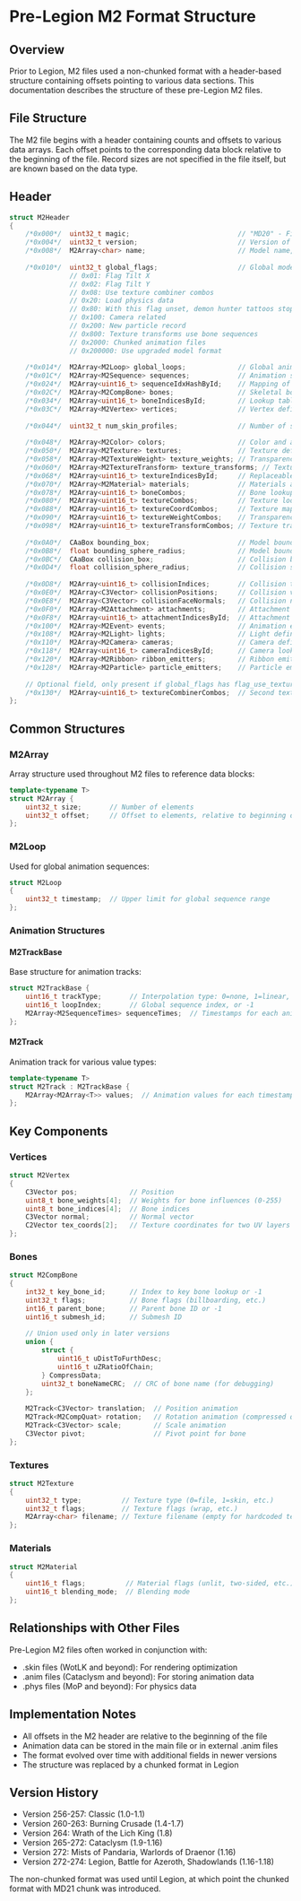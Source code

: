 # Pre-Legion M2 Format Structure

## Overview
Prior to Legion, M2 files used a non-chunked format with a header-based structure containing offsets pointing to various data sections. This documentation describes the structure of these pre-Legion M2 files.

## File Structure
The M2 file begins with a header containing counts and offsets to various data arrays. Each offset points to the corresponding data block relative to the beginning of the file. Record sizes are not specified in the file itself, but are known based on the data type.

## Header
```cpp
struct M2Header 
{
    /*0x000*/  uint32_t magic;                           // "MD20" - File identifier
    /*0x004*/  uint32_t version;                         // Version of the file format
    /*0x008*/  M2Array<char> name;                       // Model name, should be globally unique
    
    /*0x010*/  uint32_t global_flags;                    // Global model flags
               // 0x01: Flag Tilt X
               // 0x02: Flag Tilt Y
               // 0x08: Use texture combiner combos
               // 0x20: Load physics data
               // 0x80: With this flag unset, demon hunter tattoos stop glowing
               // 0x100: Camera related
               // 0x200: New particle record
               // 0x800: Texture transforms use bone sequences
               // 0x2000: Chunked animation files
               // 0x200000: Use upgraded model format
         
    /*0x014*/  M2Array<M2Loop> global_loops;             // Global animation sequences
    /*0x01C*/  M2Array<M2Sequence> sequences;            // Animation sequence definitions
    /*0x024*/  M2Array<uint16_t> sequenceIdxHashById;    // Mapping of sequence IDs to animations
    /*0x02C*/  M2Array<M2CompBone> bones;                // Skeletal bone definitions
    /*0x034*/  M2Array<uint16_t> boneIndicesById;        // Lookup table for key bones
    /*0x03C*/  M2Array<M2Vertex> vertices;               // Vertex definitions
    
    /*0x044*/  uint32_t num_skin_profiles;               // Number of skin files (Views/LOD)
    
    /*0x048*/  M2Array<M2Color> colors;                  // Color and alpha animation definitions
    /*0x050*/  M2Array<M2Texture> textures;              // Texture definitions
    /*0x058*/  M2Array<M2TextureWeight> texture_weights; // Transparency definitions
    /*0x060*/  M2Array<M2TextureTransform> texture_transforms; // Texture animation definitions
    /*0x068*/  M2Array<uint16_t> textureIndicesById;     // Replaceable texture lookup
    /*0x070*/  M2Array<M2Material> materials;            // Materials and blending modes
    /*0x078*/  M2Array<uint16_t> boneCombos;             // Bone lookup table
    /*0x080*/  M2Array<uint16_t> textureCombos;          // Texture lookup table
    /*0x088*/  M2Array<uint16_t> textureCoordCombos;     // Texture mapping lookup table
    /*0x090*/  M2Array<uint16_t> textureWeightCombos;    // Transparency lookup table
    /*0x098*/  M2Array<uint16_t> textureTransformCombos; // Texture transforms lookup table
    
    /*0x0A0*/  CAaBox bounding_box;                      // Model bounding box
    /*0x0B8*/  float bounding_sphere_radius;             // Model bounding sphere radius
    /*0x0BC*/  CAaBox collision_box;                     // Collision bounding box
    /*0x0D4*/  float collision_sphere_radius;            // Collision sphere radius
    
    /*0x0D8*/  M2Array<uint16_t> collisionIndices;       // Collision triangles
    /*0x0E0*/  M2Array<C3Vector> collisionPositions;     // Collision vertices
    /*0x0E8*/  M2Array<C3Vector> collisionFaceNormals;   // Collision normals
    /*0x0F0*/  M2Array<M2Attachment> attachments;        // Attachment points
    /*0x0F8*/  M2Array<uint16_t> attachmentIndicesById;  // Attachment lookup table
    /*0x100*/  M2Array<M2Event> events;                  // Animation events
    /*0x108*/  M2Array<M2Light> lights;                  // Light definitions
    /*0x110*/  M2Array<M2Camera> cameras;                // Camera definitions
    /*0x118*/  M2Array<uint16_t> cameraIndicesById;      // Camera lookup table
    /*0x120*/  M2Array<M2Ribbon> ribbon_emitters;        // Ribbon emitter definitions
    /*0x128*/  M2Array<M2Particle> particle_emitters;    // Particle emitter definitions
    
    // Optional field, only present if global_flags has flag_use_texture_combiner_combos (0x08) set
    /*0x130*/  M2Array<uint16_t> textureCombinerCombos;  // Second texture material override combos
};
```

## Common Structures

### M2Array
Array structure used throughout M2 files to reference data blocks:
```cpp
template<typename T>
struct M2Array {
    uint32_t size;       // Number of elements
    uint32_t offset;     // Offset to elements, relative to beginning of file
};
```

### M2Loop
Used for global animation sequences:
```cpp
struct M2Loop
{
    uint32_t timestamp;  // Upper limit for global sequence range
};
```

### Animation Structures

#### M2TrackBase
Base structure for animation tracks:
```cpp
struct M2TrackBase {
    uint16_t trackType;       // Interpolation type: 0=none, 1=linear, 2=bezier, 3=hermite
    uint16_t loopIndex;       // Global sequence index, or -1
    M2Array<M2SequenceTimes> sequenceTimes;  // Timestamps for each animation
};
```

#### M2Track
Animation track for various value types:
```cpp
template<typename T>
struct M2Track : M2TrackBase {
    M2Array<M2Array<T>> values;  // Animation values for each timestamp
};
```

## Key Components

### Vertices
```cpp
struct M2Vertex
{
    C3Vector pos;             // Position
    uint8_t bone_weights[4];  // Weights for bone influences (0-255)
    uint8_t bone_indices[4];  // Bone indices
    C3Vector normal;          // Normal vector
    C2Vector tex_coords[2];   // Texture coordinates for two UV layers
};
```

### Bones
```cpp
struct M2CompBone
{
    int32_t key_bone_id;      // Index to key bone lookup or -1
    uint32_t flags;           // Bone flags (billboarding, etc.)
    int16_t parent_bone;      // Parent bone ID or -1
    uint16_t submesh_id;      // Submesh ID
    
    // Union used only in later versions
    union {
        struct {
            uint16_t uDistToFurthDesc;
            uint16_t uZRatioOfChain;
        } CompressData;
        uint32_t boneNameCRC;  // CRC of bone name (for debugging)
    };
    
    M2Track<C3Vector> translation;  // Position animation
    M2Track<M2CompQuat> rotation;   // Rotation animation (compressed quaternion)
    M2Track<C3Vector> scale;        // Scale animation
    C3Vector pivot;                 // Pivot point for bone
};
```

### Textures
```cpp
struct M2Texture
{
    uint32_t type;          // Texture type (0=file, 1=skin, etc.)
    uint32_t flags;         // Texture flags (wrap, etc.)
    M2Array<char> filename; // Texture filename (empty for hardcoded textures)
};
```

### Materials
```cpp
struct M2Material
{
    uint16_t flags;          // Material flags (unlit, two-sided, etc.)
    uint16_t blending_mode;  // Blending mode
};
```

## Relationships with Other Files
Pre-Legion M2 files often worked in conjunction with:
- .skin files (WotLK and beyond): For rendering optimization
- .anim files (Cataclysm and beyond): For storing animation data
- .phys files (MoP and beyond): For physics data

## Implementation Notes
- All offsets in the M2 header are relative to the beginning of the file
- Animation data can be stored in the main file or in external .anim files
- The format evolved over time with additional fields in newer versions
- The structure was replaced by a chunked format in Legion

## Version History
- Version 256-257: Classic (1.0-1.1)
- Version 260-263: Burning Crusade (1.4-1.7)
- Version 264: Wrath of the Lich King (1.8)
- Version 265-272: Cataclysm (1.9-1.16)
- Version 272: Mists of Pandaria, Warlords of Draenor (1.16)
- Version 272-274: Legion, Battle for Azeroth, Shadowlands (1.16-1.18)

The non-chunked format was used until Legion, at which point the chunked format with MD21 chunk was introduced. 